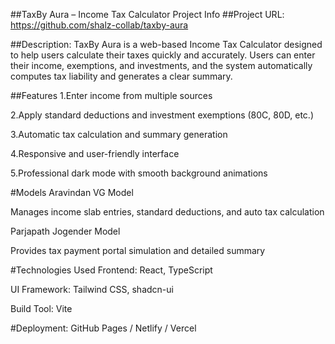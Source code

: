 ##TaxBy Aura – Income Tax Calculator
Project Info
##Project URL:
https://github.com/shalz-collab/taxby-aura

##Description:
TaxBy Aura is a web-based Income Tax Calculator designed to help users calculate their taxes quickly and accurately. Users can enter their income, exemptions, and investments, and the system automatically computes tax liability and generates a clear summary.

##Features
1.Enter income from multiple sources

2.Apply standard deductions and investment exemptions (80C, 80D, etc.)

3.Automatic tax calculation and summary generation

4.Responsive and user-friendly interface

5.Professional dark mode with smooth background animations

#Models
Aravindan VG Model

Manages income slab entries, standard deductions, and auto tax calculation

Parjapath Jogender Model

Provides tax payment portal simulation and detailed summary

#Technologies Used
Frontend: React, TypeScript

UI Framework: Tailwind CSS, shadcn-ui

Build Tool: Vite

#Deployment: GitHub Pages / Netlify / Vercel
